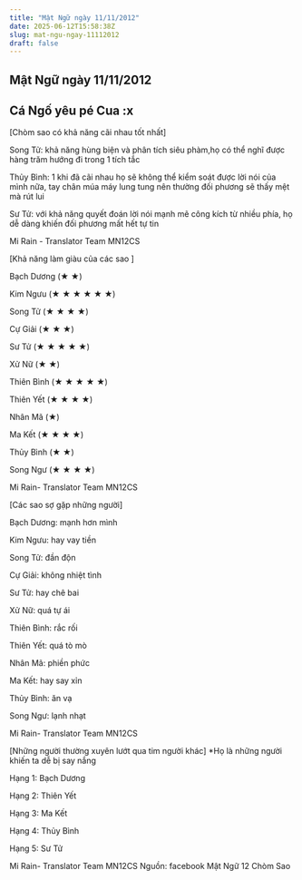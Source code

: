 ```yaml
---
title: "Mật Ngữ ngày 11/11/2012"
date: 2025-06-12T15:58:38Z
slug: mat-ngu-ngay-11112012
draft: false
---
```


## Mật Ngữ ngày 11/11/2012

## Cá Ngố yêu pé Cua :x

[Chòm sao có khả năng cãi nhau tốt nhất]
 

 
Song Tử: khả năng hùng biện và phân tích siêu phàm,họ có thể nghĩ được hàng trăm hướng đi trong 1 tích tắc
 
Thủy Bình: 1 khi đã cãi nhau họ sẽ không thể kiểm soát được lời nói của mình nữa, tay chân
 múa máy lung tung nên thường đối phương sẽ thấy mệt mà rút lui
 
Sư Tử: với khả năng quyết đoán lời nói mạnh mẽ công kích từ nhiều phía, họ dễ dàng khiến đối phương mất hết tự tin
 
Mi Rain - Translator Team MN12CS
 
 
 
 
[Khả năng làm giàu của các sao ]
 

 
Bạch Dương (★ ★) 
 
Kim Ngưu (★ ★ ★ ★ ★ ★) 
 
Song Tử (★ ★ ★ ★) 
 
Cự Giải (★ ★ ★) 
 
Sư Tử (★ ★ ★ ★ ★) 
 
Xử Nữ (★ ★) 
 
Thiên Bình (★ ★ ★ ★ ★) 
 
Thiên Yết (★ ★ ★ ★) 
 
Nhân Mã (★) 
 
Ma Kết (★ ★ ★ ★) 
 
Thủy Bình (★ ★) 
 
Song Ngư (★ ★ ★ ★)
 
Mi Rain- Translator Team MN12CS
 
 
 
 
[Các sao sợ gặp những người]
 

 
Bạch Dương: mạnh hơn mình
 
Kim Ngưu: hay vay tiền
 
Song Tử: đần độn
 
Cự Giải: không nhiệt tình
 
Sư Tử: hay chê bai
 
Xử Nữ: quá tự ái
 
Thiên Bình: rắc rối
 
Thiên Yết: quá tò mò
 
Nhân Mã: phiền phức
 
Ma Kết: hay say xỉn
 
Thủy Bình: ăn vạ
 
Song Ngư: lạnh nhạt
 
Mi Rain- Translator Team MN12CS
 
 
 
[Những người thường xuyên lướt qua tim người khác]
*Họ là những người khiến ta dễ bị say nắng
 


Hạng 1: Bạch Dương

Hạng 2: Thiên Yết

Hạng 3: Ma Kết

Hạng 4: Thủy Bình

Hạng 5: Sư Tử

Mi Rain- Translator Team MN12CS
Nguồn: facebook Mật Ngữ 12 Chòm Sao